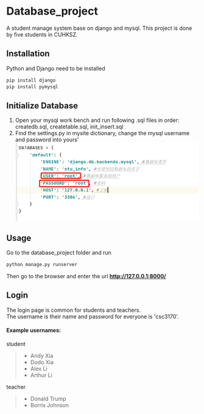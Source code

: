Database_project
====
A student manage system base on django and mysql.
This project is done by five students in CUHKSZ.
## Installation

Python and Django need to be installed

```bash
pip install django
pip install pymysql
```

## Initialize Database

1. Open your mysql work bench and run following .sql files in order:
createdb.sql, createtable.sql, init_insert.sql
2. Find the settings.py in mysite dictionary, change the mysql username and password into yours'
![code_image](./polls/images/1.png)

## Usage

Go to the database_project folder and run

```bash
python manage.py runserver
```

Then go to the browser and enter the url **http://127.0.0.1:8000/**


## Login

The login page is common for students and teachers.  
The username is their name and password for everyone is 'csc3170'.  

#### Example usernames:  
student
> * Andy Xia
> * Dodo Xia
> * Alex Li
> * Arthur Li

teacher
> * Donald Trump
> * Borris Johnson

